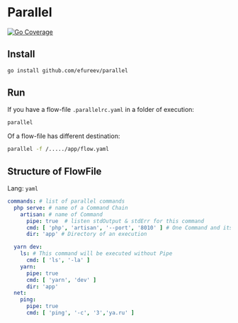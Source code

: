 # Parallel

[![Go Coverage](https://github.com/efureev/parallel/wiki/coverage.svg)](https://raw.githack.com/wiki/efureev/reggol/coverage.html)

## Install

```bash
go install github.com/efureev/parallel
```

## Run

If you have a flow-file `.parallelrc.yaml` in a folder of execution:

```bash
parallel
```

Of a flow-file has different destination:

```bash
parallel -f /...../app/flow.yaml
```

## Structure of FlowFile

Lang: `yaml`

```yaml
commands: # list of parallel commands
  php serve: # name of a Command Chain
    artisan: # name of Command
      pipe: true  # listen stdOutput & stdErr for this command
      cmd: [ 'php', 'artisan', '--port', '8010' ] # One Command and its args 
      dir: 'app' # Directory of an execution

  yarn dev:
    ls: # This command will be executed without Pipe
      cmd: [ 'ls', '-la' ]
    yarn:
      pipe: true
      cmd: [ 'yarn', 'dev' ]
      dir: 'app'
  net:
    ping:
      pipe: true
      cmd: [ 'ping', '-c', '3','ya.ru' ]
```
